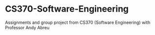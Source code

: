 # CS370-Software-Engineering
Assignments and group project from CS370 (Software Engineering) with Professor Andy Abreu
